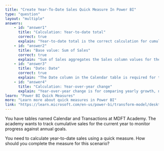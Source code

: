 ```yaml
---
title: "Create Year-To-Date Sales Quick Measure In Power BI"
type: "question"
layout: "multiple"
answers:
    - id: "answer1"
      title: "Calculation: Year-to-date total"
      correct: true
      explain: "Year-to-date total is the correct calculation for cumulative sales over the year."
    - id: "answer2"
      title: "Base value: Sum of Sales"
      correct: true
      explain: "Sum of Sales aggregates the Sales column values for the year-to-date calculation."
    - id: "answer3"
      title: "Date: Date"
      correct: true
      explain: "The Date column in the Calendar table is required for time-intelligence calculations."
    - id: "answer4"
      title: "Calculation: Year-over-year change"
      explain: "Year-over-year change is for comparing yearly growth, not year-to-date totals."
learn: "Power BI Quick Measures"
more: "Learn more about quick measures in Power BI"
link: "https://learn.microsoft.com/en-us/power-bi/transform-model/desktop-quick-measures"
---
```

You have tables named Calendar and Transactions at MDFT Academy. The academy wants to track cumulative sales for the current year to monitor progress against annual goals.

You need to calculate year-to-date sales using a quick measure. How should you complete the measure for this scenario?
